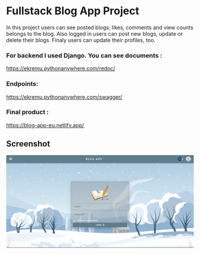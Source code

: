 # Fullstack Blog App Project

In this project users can see posted blogs; likes, comments and view counts belongs to the blog.
Also logged in users can post new blogs, update or delete their blogs.
Finaly users can update their profiles, too.

### For backend I used Django. You can see documents :
https://ekremu.pythonanywhere.com/redoc/

### Endpoints:
https://ekremu.pythonanywhere.com/swagger/

### Final product :
https://blog-app-eu.netlify.app/

## Screenshot
<img src="src/assets/blog-app.png" alt="image" style="zoom: 200%;" />

